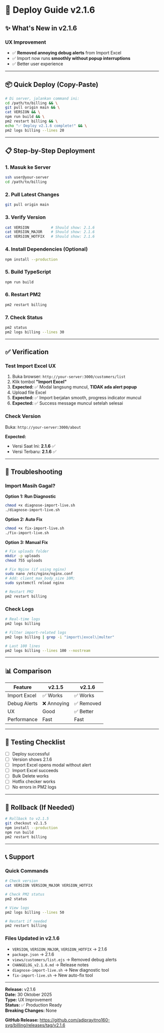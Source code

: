 # 🚀 Deploy Guide v2.1.6

## ✨ What's New in v2.1.6

### UX Improvement
- ✅ **Removed annoying debug alerts** from Import Excel
- ✅ Import now runs **smoothly without popup interruptions**
- ✅ Better user experience

---

## 📦 Quick Deploy (Copy-Paste)

```bash
# Di server, jalankan command ini:
cd /path/to/billing && \
git pull origin main && \
cat VERSION && \
npm run build && \
pm2 restart billing && \
echo "✅ Deploy v2.1.6 complete!" && \
pm2 logs billing --lines 20
```

---

## 📋 Step-by-Step Deployment

### 1. Masuk ke Server
```bash
ssh user@your-server
cd /path/to/billing
```

### 2. Pull Latest Changes
```bash
git pull origin main
```

### 3. Verify Version
```bash
cat VERSION          # Should show: 2.1.6
cat VERSION_MAJOR    # Should show: 2.1.6
cat VERSION_HOTFIX   # Should show: 2.1.6
```

### 4. Install Dependencies (Optional)
```bash
npm install --production
```

### 5. Build TypeScript
```bash
npm run build
```

### 6. Restart PM2
```bash
pm2 restart billing
```

### 7. Check Status
```bash
pm2 status
pm2 logs billing --lines 30
```

---

## ✅ Verification

### Test Import Excel UX
1. Buka browser: `http://your-server:3000/customers/list`
2. Klik tombol **"Import Excel"**
3. **Expected:** ✅ Modal langsung muncul, **TIDAK ada alert popup**
4. Upload file Excel
5. **Expected:** ✅ Import berjalan smooth, progress indicator muncul
6. **Expected:** ✅ Success message muncul setelah selesai

### Check Version
Buka: `http://your-server:3000/about`

**Expected:**
- Versi Saat Ini: **2.1.6** ✅
- Versi Terbaru: **2.1.6** ✅

---

## 🔧 Troubleshooting

### Import Masih Gagal?

**Option 1: Run Diagnostic**
```bash
chmod +x diagnose-import-live.sh
./diagnose-import-live.sh
```

**Option 2: Auto Fix**
```bash
chmod +x fix-import-live.sh
./fix-import-live.sh
```

**Option 3: Manual Fix**
```bash
# Fix uploads folder
mkdir -p uploads
chmod 755 uploads

# Fix Nginx (if using nginx)
sudo nano /etc/nginx/nginx.conf
# Add: client_max_body_size 10M;
sudo systemctl reload nginx

# Restart PM2
pm2 restart billing
```

### Check Logs
```bash
# Real-time logs
pm2 logs billing

# Filter import-related logs
pm2 logs billing | grep -i "import\|excel\|multer"

# Last 100 lines
pm2 logs billing --lines 100 --nostream
```

---

## 📊 Comparison

| Feature | v2.1.5 | v2.1.6 |
|---------|--------|--------|
| Import Excel | ✅ Works | ✅ Works |
| Debug Alerts | ❌ Annoying | ✅ Removed |
| UX | Good | ✅ Better |
| Performance | Fast | Fast |

---

## 🎯 Testing Checklist

- [ ] Deploy successful
- [ ] Version shows 2.1.6
- [ ] Import Excel opens modal without alert
- [ ] Import Excel succeeds
- [ ] Bulk Delete works
- [ ] Hotfix checker works
- [ ] No errors in PM2 logs

---

## 🔄 Rollback (If Needed)

```bash
# Rollback to v2.1.5
git checkout v2.1.5
npm install --production
npm run build
pm2 restart billing
```

---

## 📞 Support

### Quick Commands
```bash
# Check version
cat VERSION VERSION_MAJOR VERSION_HOTFIX

# Check PM2 status
pm2 status

# View logs
pm2 logs billing --lines 50

# Restart if needed
pm2 restart billing
```

### Files Updated in v2.1.6
- `VERSION`, `VERSION_MAJOR`, `VERSION_HOTFIX` → 2.1.6
- `package.json` → 2.1.6
- `views/customers/list.ejs` → Removed debug alerts
- `CHANGELOG_v2.1.6.md` → Release notes
- `diagnose-import-live.sh` → New diagnostic tool
- `fix-import-live.sh` → New auto-fix tool

---

**Release:** v2.1.6  
**Date:** 30 Oktober 2025  
**Type:** UX Improvement  
**Status:** ✅ Production Ready  
**Breaking Changes:** None

**GitHub Release:** https://github.com/adiprayitno160-svg/billing/releases/tag/v2.1.6

